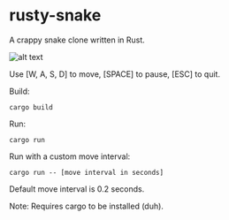 # rusty-snake

A crappy snake clone written in Rust.

![alt text](https://github.com/finnegancodes/rusty-snake/blob/main/game.png?raw=true)

Use [W, A, S, D] to move, [SPACE] to pause, [ESC] to quit.

Build:
```
cargo build
```

Run:
```
cargo run
```

Run with a custom move interval:
```
cargo run -- [move interval in seconds]
```
Default move interval is 0.2 seconds.

Note: Requires cargo to be installed (duh).

